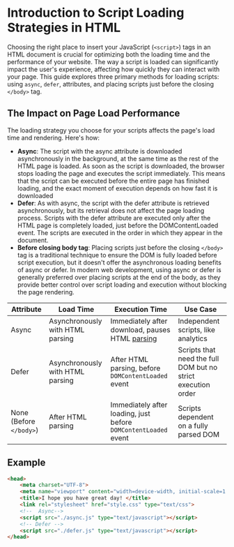 
# Introduction to Script Loading Strategies in HTML

Choosing the right place to insert your JavaScript (`<script>`) tags in an HTML document is crucial for optimizing both the loading time and the performance of your website. The way a script is loaded can significantly impact the user's experience, affecting how quickly they can interact with your page. This guide explores three primary methods for loading scripts: using `async`, `defer`, attributes, and placing scripts just before the closing `</body>` tag.

## The Impact on Page Load Performance
The loading strategy you choose for your scripts affects the page's load time and rendering. Here's how:

-   ****Async****: The script with the async attribute is downloaded asynchronously in the background, at the same time as the rest of the HTML page is loaded. As soon as the script is downloaded, the browser stops loading the page and executes the script immediately. This means that the script can be executed before the entire page has finished loading, and the exact moment of execution depends on how fast it is downloaded
-   ****Defer****:  As with async, the script with the defer attribute is retrieved asynchronously, but its retrieval does not affect the page loading process. Scripts with the defer attribute are executed only after the HTML page is completely loaded, just before the DOMContentLoaded event. The scripts are executed in the order in which they appear in the document.
-   ****Before closing body tag****: Placing scripts just before the closing `</body>` tag is a traditional technique to ensure the DOM is fully loaded before script execution, but it doesn't offer the asynchronous loading benefits of async or defer. In modern web development, using async or defer is generally preferred over placing scripts at the end of the body, as they provide better control over script loading and execution without blocking the page rendering.

| Attribute | Load Time | Execution Time | Use Case |
|-----------|-----------|----------------|----------|
| Async | Asynchronously with HTML parsing | Immediately after download, pauses HTML [parsing](/FAQ-for-beginners/What-is-HTML-parsing.md) | Independent scripts, like analytics |
| Defer | Asynchronously with HTML parsing | After HTML parsing, before `DOMContentLoaded` event | Scripts that need the full DOM but no strict execution order |
| None (Before `</body>`) | After HTML parsing | Immediately after loading, just before `DOMContentLoaded` event | Scripts dependent on a fully parsed DOM |

## Example
```html
<head>
    <meta charset="UTF-8">
    <meta name="viewport" content="width=device-width, initial-scale=1.0">
    <title>I hope you have great day! </title>
    <link rel="stylesheet" href="style.css" type="text/css">
    <!--  Async-->
    <script src="./async.js" type="text/javascript"></script> 
    <!-- Defer -->
    <script src="./defer.js" type="text/javascript"></script>
</head>
```

  

